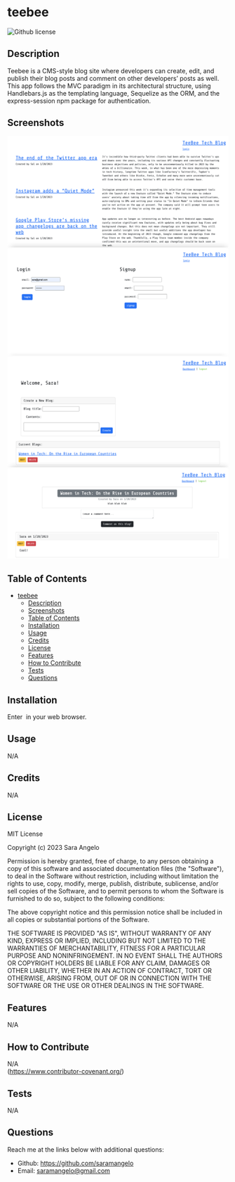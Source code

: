 # teebee 
![Github license](https://img.shields.io/static/v1?label=License&message=MIT&color=brightgreen)

## Description 
Teebee is a CMS-style blog site where developers can create, edit, and publish their blog posts and comment on other developers’ posts as well. This app follows the MVC paradigm in its architectural structure, using Handlebars.js as the templating language, Sequelize as the ORM, and the express-session npm package for authentication.

## Screenshots
![ss-1.png](./public/assets/images/ss-1.png)
![ss-2.png](./public/assets/images/ss-2.png)
![ss-3.png](./public/assets/images/ss-3.png)
![ss-4.png](./public/assets/images/ss-4.png)
  
## Table of Contents
    
- [teebee](#teebee)
  - [Description](#description)
  - [Screenshots](#screenshots)
  - [Table of Contents](#table-of-contents)
  - [Installation](#installation)
  - [Usage](#usage)
  - [Credits](#credits)
  - [License](#license)
  - [Features](#features)
  - [How to Contribute](#how-to-contribute)
  - [Tests](#tests)
  - [Questions](#questions)
  
## Installation
Enter ![]() in your web browser.
  
  
## Usage
N/A
   
  
## Credits
N/A
  
  
## License
MIT License

Copyright (c) 2023 Sara Angelo

Permission is hereby granted, free of charge, to any person obtaining a copy
of this software and associated documentation files (the "Software"), to deal
in the Software without restriction, including without limitation the rights
to use, copy, modify, merge, publish, distribute, sublicense, and/or sell
copies of the Software, and to permit persons to whom the Software is
furnished to do so, subject to the following conditions:

The above copyright notice and this permission notice shall be included in all
copies or substantial portions of the Software.

THE SOFTWARE IS PROVIDED "AS IS", WITHOUT WARRANTY OF ANY KIND, EXPRESS OR
IMPLIED, INCLUDING BUT NOT LIMITED TO THE WARRANTIES OF MERCHANTABILITY,
FITNESS FOR A PARTICULAR PURPOSE AND NONINFRINGEMENT. IN NO EVENT SHALL THE
AUTHORS OR COPYRIGHT HOLDERS BE LIABLE FOR ANY CLAIM, DAMAGES OR OTHER
LIABILITY, WHETHER IN AN ACTION OF CONTRACT, TORT OR OTHERWISE, ARISING FROM,
OUT OF OR IN CONNECTION WITH THE SOFTWARE OR THE USE OR OTHER DEALINGS IN THE
SOFTWARE.



## Features
N/A


## How to Contribute
N/A  
(https://www.contributor-covenant.org/)
  

## Tests
N/A
  

## Questions
Reach me at the links below with additional questions:
- Github: https://github.com/saramangelo
- Email: saramangelo@gmail.com